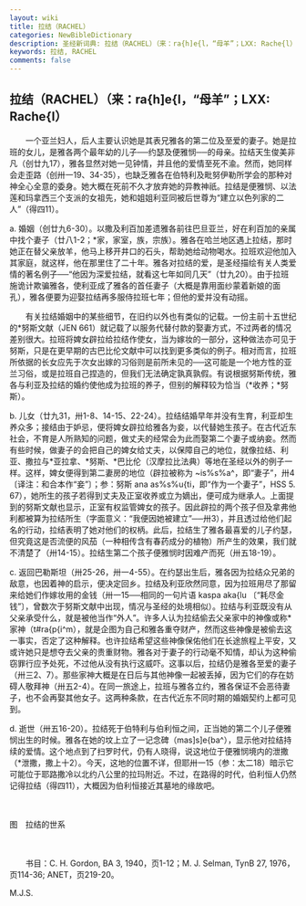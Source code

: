 ```yaml
---
layout: wiki
title: 拉结（RACHEL）
categories: NewBibleDictionary
description: 圣经新词典: 拉结（RACHEL）（来：ra{h]e{l，“母羊”；LXX: Rache{l）
keywords: 拉结, RACHEL
comments: false
---
```


## 拉结（RACHEL）（来：ra{h]e{l，“母羊”；LXX: Rache{l）

　　一个亚兰妇人，后人主要认识她是其表兄雅各的第二位及至爱的妻子。她是拉班的女儿，是雅各两个最年幼的儿子──约瑟及便雅悯──的母亲。拉结天生俊美非凡（创廿九17），雅各显然对她一见钟情，并且他的爱情至死不渝。然而，她同样会走歪路（创卅一19、34-35），也缺乏雅各在伯特利及毗努伊勒所学会的那种对神全心全意的委身。她大概在死前不久才放弃她的异教神祇。拉结是便雅悯、以法莲和玛拿西三个支派的女祖先，她和姐姐利亚同被后世尊为“建立以色列家的二人”（得四11）。

a. 婚姻（创廿九6-30）。以撒及利百加差遗雅各前往巴旦亚兰，好在利百加的亲属中找个妻子（廿八1-2；*家，家室，族，宗族）。雅各在哈兰地区遇上拉结，那时她正在替父亲放羊，他马上移开井口的石头，帮助她给动物喝水。拉班欢迎他加入其家庭，就这样，他在那里住了二十年。雅各对拉结的爱，是圣经描绘有关人类爱情的著名例子──“他因为深爱拉结，就看这七年如同几天”（廿九20）。由于拉班施诡计欺骗雅各，使利亚成了雅各的首任妻子（大概是靠用面纱蒙着新娘的面孔），雅各便要为迎娶拉结再多服侍拉班七年；但他的爱并没有动摇。

　　有关拉结婚姻中的某些细节，在旧约以外也有类似的记载。一份主前十五世纪的*努斯文献（JEN 661）就记载了以服务代替付款的娶妻方式，不过两者的情况差别很大。拉班将婢女辟拉给拉结作使女，当为嫁妆的一部分，这种做法亦可见于努斯，只是在更早期的古巴比伦文献中可以找到更多类似的例子。相对而言，拉班所依据的长女应先于次女出嫁的习俗则是前所未见的──这可能是一个地方性的亚兰习俗，或是拉班自己捏造的，但我们无法确定孰真孰假。有说根据努斯传统，雅各与利亚及拉结的婚约使他成为拉班的养子，但别的解释较为恰当（*收养；*努斯）。

b. 儿女（廿九31，卅1-8、14-15、22-24）。拉结结婚早年并没有生育，利亚却生养众多；接结由于妒忌，便将婢女辟拉给雅各为妾，以代替她生孩子。在古代近东社会，不育是人所熟知的问题，做丈夫的经常会为此而娶第二个妻子或纳妾。然而有些时候，做妻子的会把自己的婢女给丈夫，以保障自己的地位，就像拉结、利亚、撒拉与*亚拉拿、*努斯、*巴比伦（汉摩拉比法典）等地在圣经以外的例子一样。这样，婢女便得到第二妻房的地位（辟拉被称为 ~is%s%a^，即“妻子”，卅4〔译注：和合本作“妾”〕；参：努斯 ana as%s%u{ti，即“作为一个妻子”，HSS 5. 67），她所生的孩子若得到丈夫及正室收养或立为嫡出，便可成为继承人。上面提到的努斯文献也显示，正室有权监管婢女的孩子。因此辟拉的两个孩子但及拿弗他利都被算为拉结所生（字面意义：“我便因她被建立”──卅3），并且透过给他们起名的行动，拉结表明了她对他们的权柄。此后，拉结生了雅各最喜爱的儿子约瑟，但究竟这是否流便的风茄（一种相传含有春药成分的植物）所产生的效果，我们就不清楚了（卅14-15）。拉结生第二个孩子便雅悯时因难产而死（卅五18-19）。

c. 返回巴勒斯坦（卅25-26，卅一4-55）。在约瑟出生后，雅各因为拉结众兄弟的敌意，也因着神的启示，便决定回乡。拉结及利亚欣然同意，因为拉班用尽了那留来给她们作嫁妆用的金钱（卅一15──相同的一句片语 kaspa aka{lu 〔“耗尽金钱”〕，曾数次于努斯文献中出现，情况与圣经的处境相似）。拉结与利亚既没有从父亲承受什么，就是被他当作“外人”。许多人认为拉结偷去父亲家中的神像或称*家神（t#ra{p{i^m），就是企图为自己和雅各重夺财产，然而这些神像是被偷去这一事实，否定了这种解释。也许拉结希望这些神像保佑他们在长途旅程上平安，又或许她只是想夺去父亲的贵重财物。雅各对于妻子的行动毫不知情，却认为这种偷窃罪行应予处死，不过他从没有执行这威吓。这事以后，拉结仍是雅各至爱的妻子（卅三2、7）。那些家神大概是在日后与其他神像一起被丢掉，因为它们的存在妨碍人敬拜神（卅五2-4）。在同一旅途上，拉班与雅各立约，雅各保证不会恶待妻子，也不会再娶其他女子。这两种条款，在古代近东不同时期的婚姻契约上都可见到。

d. 逝世（卅五16-20）。拉结死于伯特利与伯利恒之间，正当她的第二个儿子便雅悯出生的时候。雅各在她的坟上立了一记念碑（mas]s]e{ba^），显示他对拉结持续的爱情。这个地点到了扫罗时代，仍有人晓得，说这地位于便雅悯境内的泄撒（*泄撒，撒上十2）。今天，这地的位置不详，但耶卅一15（参：太二18）暗示它可能位于耶路撒冷以北约八公里的拉玛附近。不过，在路得的时代，伯利恒人仍然记得拉结（得四11），大概因为伯利恒接近其墓地的缘故吧。

　





图　拉结的世系

　

　　书目：C. H. Gordon, BA 3, 1940，页1-12；M. J. Selman, TynB 27, 1976，页114-36; ANET，页219-20。

M.J.S.








